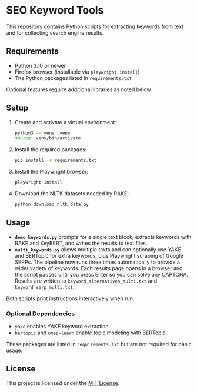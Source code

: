 # SEO Keyword Tools

This repository contains Python scripts for extracting keywords from text and for collecting search engine results.

## Requirements

- Python 3.10 or newer
- Firefox browser (installable via `playwright install`)
- The Python packages listed in `requirements.txt`

Optional features require additional libraries as noted below.

## Setup

1. Create and activate a virtual environment:

   ```bash
   python3 -m venv .venv
   source .venv/bin/activate
   ```

2. Install the required packages:

   ```bash
   pip install -r requirements.txt
   ```

3. Install the Playwright browser:
   ```bash
   playwright install
   ```

4. Download the NLTK datasets needed by RAKE:

   ```bash
   python download_nltk_data.py
   ```

## Usage

- **`demo_keywords.py`** prompts for a single text block, extracts keywords with RAKE and KeyBERT, and writes the results to text files.
- **`multi_keywords.py`** allows multiple texts and can optionally use YAKE and BERTopic for extra keywords, plus Playwright scraping of Google SERPs. The pipeline now runs three times automatically to provide a wider variety of keywords. Each results page opens in a browser and the script pauses until you press Enter so you can solve any CAPTCHA. Results are written to `keyword_alternatives_multi.txt` and `keyword_serp_multi.txt`.

Both scripts print instructions interactively when run.

### Optional Dependencies

- `yake` enables YAKE keyword extraction.
- `bertopic` and `umap-learn` enable topic modeling with BERTopic.

These packages are listed in `requirements.txt` but are not required for basic usage.


## License

This project is licensed under the [MIT License](LICENSE).

